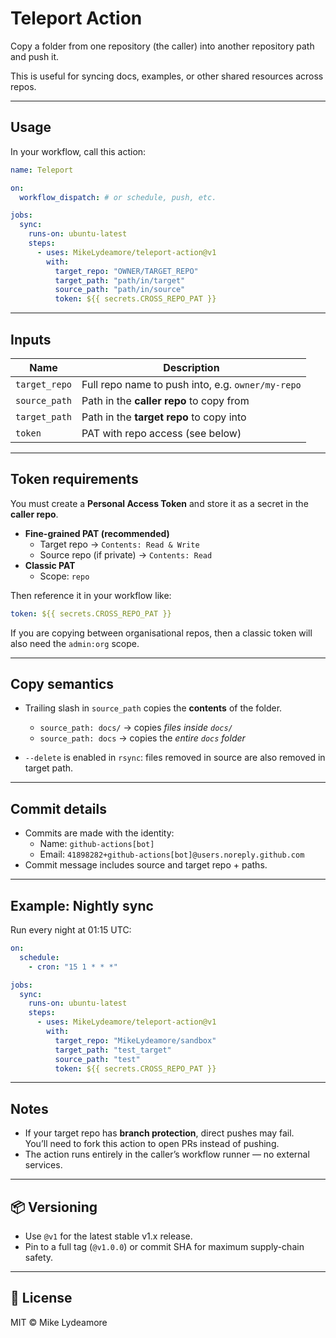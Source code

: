 # Teleport Action

Copy a folder from one repository (the caller) into another repository path and push it.

This is useful for syncing docs, examples, or other shared resources across repos.

---

## Usage

In your workflow, call this action:

```yaml
name: Teleport

on:
  workflow_dispatch: # or schedule, push, etc.

jobs:
  sync:
    runs-on: ubuntu-latest
    steps:
      - uses: MikeLydeamore/teleport-action@v1
        with:
          target_repo: "OWNER/TARGET_REPO"
          target_path: "path/in/target"
          source_path: "path/in/source"
          token: ${{ secrets.CROSS_REPO_PAT }}
```

---

## Inputs

| Name          |  Description                                          |
|---------------|-------------------------------------------------------|
| `target_repo` |  Full repo name to push into, e.g. `owner/my-repo`    |
| `source_path` |  Path in the **caller repo** to copy from             |
| `target_path` |  Path in the **target repo** to copy into             |
| `token`       |  PAT with repo access (see below)                     |

---

## Token requirements

You must create a **Personal Access Token** and store it as a secret in the **caller repo**.

- **Fine-grained PAT (recommended)**  
  - Target repo → `Contents: Read & Write`  
  - Source repo (if private) → `Contents: Read`  
- **Classic PAT**  
  - Scope: `repo`

Then reference it in your workflow like:

```yaml
token: ${{ secrets.CROSS_REPO_PAT }}
```

If you are copying between organisational repos, then a classic token will also need the `admin:org` scope.

---

## Copy semantics

- Trailing slash in `source_path` copies the **contents** of the folder.  
  - `source_path: docs/` → copies *files inside `docs/`*  
  - `source_path: docs` → copies the *entire `docs` folder*  

- `--delete` is enabled in `rsync`: files removed in source are also removed in target path.

---

## Commit details

- Commits are made with the identity:  
  - Name: `github-actions[bot]`  
  - Email: `41898282+github-actions[bot]@users.noreply.github.com`  
- Commit message includes source and target repo + paths.

---

## Example: Nightly sync

Run every night at 01:15 UTC:

```yaml
on:
  schedule:
    - cron: "15 1 * * *"

jobs:
  sync:
    runs-on: ubuntu-latest
    steps:
      - uses: MikeLydeamore/teleport-action@v1
        with:
          target_repo: "MikeLydeamore/sandbox"
          target_path: "test_target"
          source_path: "test"
          token: ${{ secrets.CROSS_REPO_PAT }}
```

---

## Notes

- If your target repo has **branch protection**, direct pushes may fail.  
  You’ll need to fork this action to open PRs instead of pushing.  
- The action runs entirely in the caller’s workflow runner — no external services.

---

## 📦 Versioning

- Use `@v1` for the latest stable v1.x release.  
- Pin to a full tag (`@v1.0.0`) or commit SHA for maximum supply-chain safety.

---

## 📄 License

MIT © Mike Lydeamore
